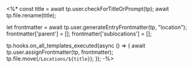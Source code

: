 <%*
const title = await tp.user.checkForTitleOrPrompt(tp);
await tp.file.rename(title); 

let frontmatter = await tp.user.generateEntryFrontmatter(tp, "location");
frontmatter['parent'] = [];
frontmatter['sublocations'] = [];

tp.hooks.on_all_templates_executed(async () => {
	await tp.user.assignFrontmatter(tp, frontmatter);
	tp.file.move(`/Locations/${title}`);
});
-%>